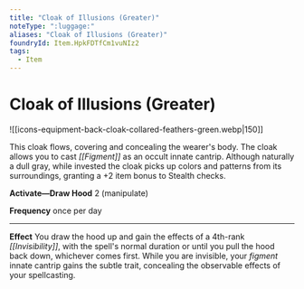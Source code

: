 ```yaml
---
title: "Cloak of Illusions (Greater)"
noteType: ":luggage:"
aliases: "Cloak of Illusions (Greater)"
foundryId: Item.HpkFDTfCm1vuNIz2
tags:
  - Item
---
```


# Cloak of Illusions (Greater)
![[icons-equipment-back-cloak-collared-feathers-green.webp|150]]

This cloak flows, covering and concealing the wearer's body. The cloak allows you to cast _[[Figment]]_ as an occult innate cantrip. Although naturally a dull gray, while invested the cloak picks up colors and patterns from its surroundings, granting a +2 item bonus to Stealth checks.

**Activate—Draw Hood** 2 (manipulate)

**Frequency** once per day

* * *

**Effect** You draw the hood up and gain the effects of a 4th-rank _[[Invisibility]]_, with the spell's normal duration or until you pull the hood back down, whichever comes first. While you are invisible, your _figment_ innate cantrip gains the subtle trait, concealing the observable effects of your spellcasting.
